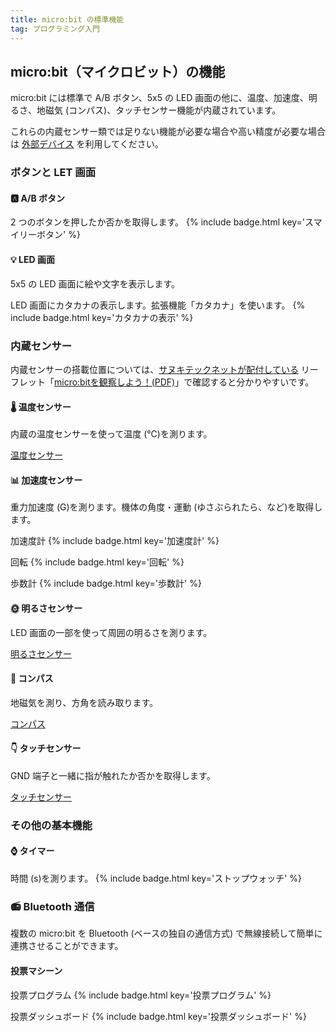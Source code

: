 ```yaml
---
title: micro:bit の標準機能
tag: プログラミング入門
---
```


## micro:bit（マイクロビット）の機能

micro:bit には標準で A/B ボタン、5x5 の LED 画面の他に、温度、加速度、明るさ、地磁気 (コンパス)、タッチセンサー機能が内蔵されています。

これらの内蔵センサー類では足りない機能が必要な場合や高い精度が必要な場合は [外部デバイス](extensions.html) を利用してください。

### ボタンと LET 画面

#### 🅰 A/B ボタン

2 つのボタンを押したか否かを取得します。
{% include badge.html key='スマイリーボタン' %}

#### 💡 LED 画面

5x5 の LED 画面に絵や文字を表示します。

LED 画面にカタカナの表示します。拡張機能「カタカナ」を使います。
{% include badge.html key='カタカナの表示' %}

### 内蔵センサー

内蔵センサーの搭載位置については、[サヌキテックネットが配付している](https://sanuki-tech.net/micro-bit/appendix-events/watcha-programming/) リーフレット「[micro:bitを観察しよう！(PDF)](https://sanuki-tech.net/micro-bit/pdfs/events/watcha-programming/watcha-programming-04.pdf)」で確認すると分かりやすいです。

#### 🌡️ 温度センサー

内蔵の温度センサーを使って温度 (℃)を測ります。

[温度センサー](devices/thermometer.html)

#### 📊 加速度センサー

重力加速度 (G)を測ります。機体の角度・運動 (ゆさぶられたら、など)を取得します。

加速度計
{% include badge.html key='加速度計' %}

回転
{% include badge.html key='回転' %}

歩数計
{% include badge.html key='歩数計' %}

#### 🌞 明るさセンサー

LED 画面の一部を使って周囲の明るさを測ります。

[明るさセンサー](devices/light-level.html)

#### 🧭 コンパス

地磁気を測り、方角を読み取ります。

[コンパス](devices/compass.html)

#### 👇 タッチセンサー

GND 端子と一緒に指が触れたか否かを取得します。

[タッチセンサー](devices/on-pin-pressed.html)

### その他の基本機能

#### ⌚ タイマー

時間 (s)を測ります。
{% include badge.html key='ストップウォッチ' %}

### 📻 Bluetooth 通信

複数の micro:bit を Bluetooth (ベースの独自の通信方式) で無線接続して簡単に連携させることができます。

#### 投票マシーン

投票プログラム
{% include badge.html key='投票プログラム' %}

投票ダッシュボード
{% include badge.html key='投票ダッシュボード' %}
